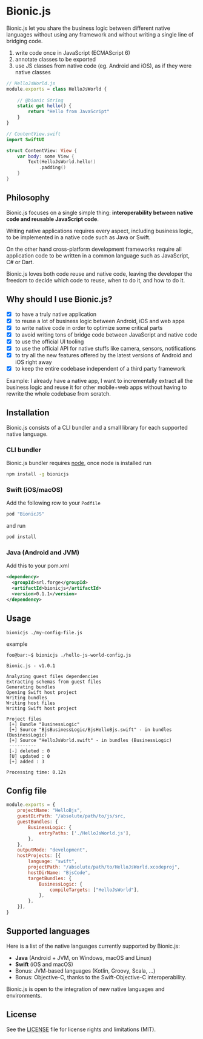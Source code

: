 # Bionic.js

Bionic.js let you share the business logic between different native languages without using any framework and without writing a single line of bridging code.

1. write code once in JavaScript (ECMAScript 6)
2. annotate classes to be exported
3. use JS classes from native code (eg. Android and iOS), as if they were native classes

```javascript
// HelloJsWorld.js
module.exports = class HelloJsWorld {
    
    // @bionic String
    static get hello() {
        return "Hello from JavaScript"
    }
}
```

```swift
// ContentView.swift
import SwiftUI

struct ContentView: View {
    var body: some View {
        Text(HelloJsWorld.hello!)
            .padding()
    }
}

```

## Philosophy

Bionic.js focuses on a single simple thing: **interoperability between native code and reusable JavaScript code**.


Writing native applications requires every aspect, including business logic, to be implemented in a native code such as Java or Swift. 

On the other hand cross-platform development frameworks require all application code to be written in a common language such as JavaScript, C# or Dart.
 
Bionic.js loves both code reuse and native code, leaving the developer the freedom to decide which code to reuse, when to do it, and how to do it.

## Why should I use Bionic.js?

- [X] to have a truly native application 
- [X] to reuse a lot of business logic between Android, iOS and web apps
- [X] to write native code in order to optimize some critical parts
- [X] to avoid writing tons of bridge code between JavaScript and native code
- [X] to use the official UI tooling
- [X] to use the official API for native stuffs like camera, sensors, notifications
- [X] to try all the new features offered by the latest versions of Android and iOS right away
- [X] to keep the entire codebase independent of a third party framework

Example: I already have a native app, I want to incrementally extract all the business logic and reuse it for other mobile+web apps without having to rewrite the whole codebase from scratch.


## Installation

Bionic.js consists of a CLI bundler and a small library for each supported native language.


### CLI bundler

Bionic.js bundler requires [node](https://nodejs.org/en/download/), once node is installed run

```bash
npm install -g bionicjs
```


### Swift (iOS/macOS)

Add the following row to your `Podfile`
```ruby
pod "BionicJS"
```
and run
```bash
pod install 
```


### Java (Android and JVM)

Add this to your pom.xml
```xml
<dependency>
  <groupId>srl.forge</groupId>
  <artifactId>bionicjs</artifactId>
  <version>0.1.1</version>
</dependency>
```


## Usage

```shell
bionicjs ./my-config-file.js
```

example

```console
foo@bar:~$ bionicjs ./hello-js-world-config.js

Bionic.js - v1.0.1

Analyzing guest files dependencies
Extracting schemas from guest files
Generating bundles
Opening Swift host project
Writing bundles
Writing host files
Writing Swift host project

Project files
 [+] Bundle "BusinessLogic"
 [+] Source "BjsBusinessLogic/BjsHelloBjs.swift" - in bundles (BusinessLogic)
 [+] Source "HelloJsWorld.swift" - in bundles (BusinessLogic)
 ----------
 [-] deleted : 0
 [U] updated : 0
 [+] added : 3

Processing time: 0.12s
```

## Config file

```javascript
module.exports = {
    projectName: "HelloBjs",
    guestDirPath: "/absolute/path/to/js/src,
    guestBundles: {
        BusinessLogic: { 
            entryPaths: ['./HelloJsWorld.js'],
        },
    },
    outputMode: "development",
    hostProjects: [{
        language: "swift",
        projectPath: "/absolute/path/to/HelloJsWorld.xcodeproj",
        hostDirName: "BjsCode",
        targetBundles: {
            BusinessLogic: {
                compileTargets: ["HelloJsWorld"],
            },
        },
    }],
}
```

## Supported languages

Here is a list of the native languages currently supported by Bionic.js:
- **Java** (Android + JVM, on Windows, macOS and Linux)
- **Swift** (iOS and macOS)
- Bonus: JVM-based languages (Kotlin, Groovy, Scala, ...)
- Bonus: Objective-C, thanks to the Swift-Objective-C interoperability.

Bionic.js is open to the integration of new native languages and environments.


## License

See the [LICENSE](LICENSE.md) file for license rights and limitations (MIT).
